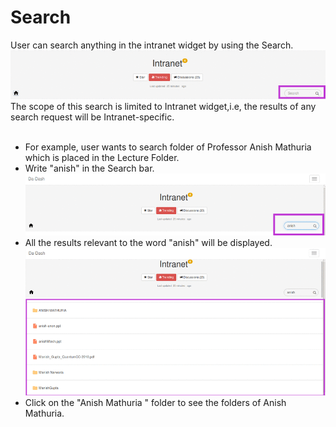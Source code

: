 # Search
User can search anything in the intranet widget by using the Search.
![](Search.png)
The scope of this search is limited to Intranet widget,i.e, the results of any search request will be Intranet-specific.<br/><br/>
* For example, user wants to search folder of Professor Anish Mathuria which is placed in the Lecture Folder.
 *  Write "anish" in the Search bar.
    ![](searchanish.png)
 * All the results relevant to the word "anish" will be displayed.![](reasultanish.png)
 * Click on the "Anish Mathuria " folder to see the folders of Anish Mathuria.
